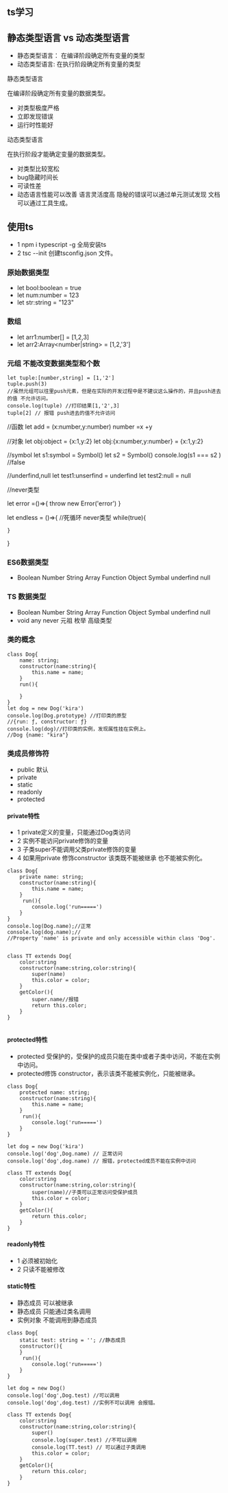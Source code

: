 ## ts学习

## 静态类型语言 vs 动态类型语言

- 静态类型语言： 在编译阶段确定所有变量的类型
- 动态类型语言: 在执行阶段确定所有变量的类型

静态类型语言

在编译阶段确定所有变量的数据类型。
- 对类型极度严格
- 立即发现错误
- 运行时性能好

动态类型语言

在执行阶段才能确定变量的数据类型。
- 对类型比较宽松
- bug隐藏时间长
- 可读性差  
- 动态语言性能可以改善 语言灵活度高 隐秘的错误可以通过单元测试发现 文档可以通过工具生成。

## 使用ts 
 - 1  npm i typescript -g 全局安装ts
 - 2 tsc --init 创建tsconfig.json 文件。

### 原始数据类型
- let bool:boolean  = true
- let num:number = 123
- let str:string = "123"
### 数组
- let arr1:number[] = [1,2,3]
- let arr2:Array<number|string> = [1,2,'3']

### 元组 不能改变数据类型和个数

```
let tuple:[number,string] = [1,'2']
tuple.push(3)
//虽然元组可以往里push元素，但是在实际的开发过程中是不建议这么操作的，并且push进去的值 不允许访问。
console.log(tuple) //打印结果[1,'2',3] 
tuple[2] // 报错 push进去的值不允许访问
```

//函数
let add = (x:number,y:number) number =x +y

//对象
let obj:object = {x:1,y:2}
let obj:{x:number,y:number} = {x:1,y:2}

//symbol
let s1:symbol = Symbol()
let s2 = Symbol()
console.log(s1 === s2 ) //false


//underfind,null
let test1:unserfind = underfind
let test2:null = null


//never类型

let error =()=>{
    throw new Error('error')
}

let endless = ()=>{
    //死循环 never类型
    while(true){
        
    }
}

### ES6数据类型
- Boolean Number String Array Function Object Symbal underfind null
### TS  数据类型
- Boolean Number String Array Function Object Symbal underfind null
- void any never 元祖 枚举 高级类型


### 类的概念
```
class Dog{
    name: string;
    constructor(name:string){
        this.name = name;
    }
    run(){

    }
}
let dog = new Dog('kira')
console.log(Dog.prototype) //打印类的原型
//{run: ƒ, constructor: ƒ}
console.log(dog)//打印类的实例，发现属性挂在实例上。
//Dog {name: "kira"}
```

### 类成员修饰符
- public 默认
- private 
- static
- readonly
- protected

#### private特性

- 1 private定义的变量，只能通过Dog类访问
- 2 实例不能访问private修饰的变量
- 3 子类super不能调用父类private修饰的变量
- 4 如果用private 修饰constructor 该类既不能被继承 也不能被实例化。
```
class Dog{
    private name: string;
    constructor(name:string){
        this.name = name;
    }
     run(){
        console.log('run=====')
    }   
}
console.log(Dog.name);//正常
console.log(dog.name);//
//Property 'name' is private and only accessible within class 'Dog'.


class TT extends Dog{
    color:string
    constructor(name:string,color:string){
        super(name)
        this.color = color;
    }
    getColor(){
        super.name//报错
        return this.color;
    }
}


```

#### protected特性
- protected 受保护的，受保护的成员只能在类中或者子类中访问，不能在实例中访问。
- protected修饰 constructor，表示该类不能被实例化，只能被继承。

```
class Dog{
    protected name: string;
    constructor(name:string){
        this.name = name;
    }
     run(){
        console.log('run=====')
    }   
}

let dog = new Dog('kira')
console.log('dog',Dog.name) // 正常访问
console.log('dog',dog.name) // 报错，protected成员不能在实例中访问

class TT extends Dog{
    color:string
    constructor(name:string,color:string){
        super(name)//子类可以正常访问受保护成员
        this.color = color;
    }
    getColor(){
        return this.color;
    }
}

```

#### readonly特性
- 1 必须被初始化
- 2 只读不能被修改

#### static特性 

- 静态成员 可以被继承
- 静态成员 只能通过类名调用 
- 实例对象 不能调用到静态成员

```
class Dog{
    static test: string = ''; //静态成员
    constructor(){
    }
     run(){
        console.log('run=====')
    }   
}

let dog = new Dog()
console.log('dog',Dog.test) //可以调用
console.log('dog',dog.test) //实例不可以调用 会报错。

class TT extends Dog{
    color:string
    constructor(name:string,color:string){
        super()
        console.log(super.test) //不可以调用
        console.log(TT.test) // 可以通过子类调用
        this.color = color;
    }
    getColor(){
        return this.color;
    }
}
```